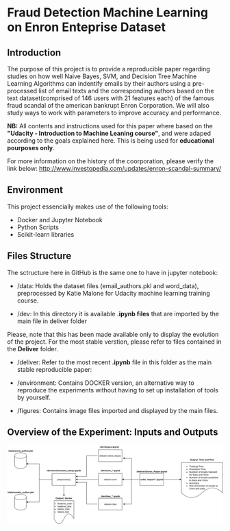 
# Fraud Detection Machine Learning on Enron Enteprise Dataset

## Introduction

The purpose of this project is to provide a reproducible paper regarding studies on how well Naive Bayes, SVM, and Decision Tree Machine Learning Algorithms can indentify emails by their authors using a pre-processed list of email texts and the corresponding authors based on the text dataset(comprised of 146 users with 21 features each) of the famous fraud scandal of the american bankrupt Enron Corporation. We will also study ways to work with parameters to improve accuracy and performance.

**NB:** All contents and instructions used for this paper where based on the **"Udacity - Introduction to Machine Leaning course"**, and were adaped according to the goals explained here. This is being used for **educational pourposes only**.

For more information on the history of the coorporation, please verify the link below: 
http://www.investopedia.com/updates/enron-scandal-summary/

## Environment
This project essencially makes use of the following tools:
* Docker and Jupyter Notebook
* Python Scripts
* Scikit-learn libraries

## Files Structure

The sctructure here in GitHub is the same one to have in jupyter notebook:

* /data: Holds the dataset files (email_authors.pkl and  word_data), preprocessed by Katie Malone for Udacity machine learning training course.

* /dev: In this directory it is available **.ipynb files** that are imported by the main file in deliver folder

Please, note that this has been made available only to display the evolution of the project. For the most stable verstion, please refer to files contained in the **Deliver** folder.

* /deliver: Refer to the most recent **.ipynb** file in this folder as the main stable reproducible paper:<br>


* /environment: Contains DOCKER version, an alternative way to reproduce the experiments without having to set up installation of tools by yourself. 

* /figures: Contains image files imported and displayed by the main files.

## Overview of the Experiment: Inputs and Outputs

<img src="/figures/workflow.png" />





